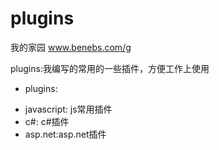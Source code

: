 # plugins
我的家园
www.benebs.com/g

plugins:我编写的常用的一些插件，方便工作上使用

+ plugins:
 - javascript: js常用插件
 - c#: c#插件
 - asp.net:asp.net插件



